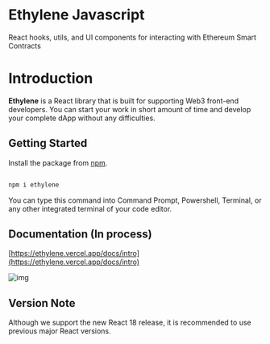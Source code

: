 # Ethylene Javascript

React hooks, utils, and UI components for interacting with Ethereum Smart Contracts

# Introduction

**Ethylene** is a React library that is built for supporting Web3 front-end developers. You can start your work in short amount of time and develop your complete dApp without any difficulties.

## Getting Started

Install the package from [npm](https://www.npmjs.com/package/ethylene).

```bash

npm i ethylene

```

You can type this command into Command Prompt, Powershell, Terminal, or any other integrated terminal of your code editor.

## Documentation (In process)

[https://ethylene.vercel.app/docs/intro](https://ethylene.vercel.app/docs/intro)

![img](https://ethylene.vercel.app/assets/images/logo-small-f20eb3221a5295ac725aa34450e72886.png)

## Version Note

Although we support the new React 18 release, it is recommended to use previous major React versions.

